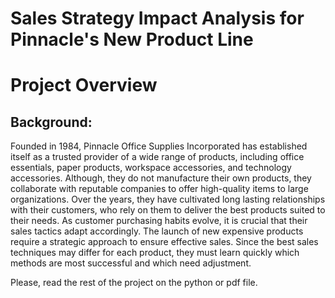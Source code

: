 # Sales Strategy Impact Analysis for Pinnacle's New Product Line
# Project Overview
## Background:
Founded in 1984, Pinnacle Office Supplies Incorporated has established itself as a trusted provider of a wide range of products, including office essentials, paper products, workspace accessories, and technology accessories. Although, they do not manufacture their own products, they collaborate with reputable companies to offer high-quality items to large organizations. Over the years, they have cultivated long lasting relationships with their customers, who rely on them to deliver the best products suited to their needs. As customer purchasing habits evolve, it is crucial that their sales tactics adapt accordingly. The launch of new expensive products require a strategic approach to ensure effective sales. Since the best sales techniques may differ for each product, they must learn quickly which methods are most successful and which need adjustment.

Please, read the rest of the project on the python or pdf file. 
